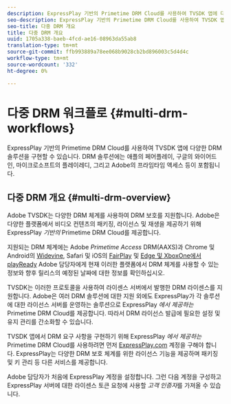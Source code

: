 ```yaml
---
description: ExpressPlay 기반의 Primetime DRM Cloud를 사용하여 TVSDK 앱에 다양한 DRM 솔루션을 구현할 수 있습니다. DRM 솔루션에는 애플의 페어플레이, 구글의 와이어드인, 마이크로소프트의 플레이레디, 그리고 Adobe의 프라임타임 액세스 등이 포함됩니다.
seo-description: ExpressPlay 기반의 Primetime DRM Cloud를 사용하여 TVSDK 앱에 다양한 DRM 솔루션을 구현할 수 있습니다. DRM 솔루션에는 애플의 페어플레이, 구글의 와이어드인, 마이크로소프트의 플레이레디, 그리고 Adobe의 프라임타임 액세스 등이 포함됩니다.
seo-title: 다중 DRM 개요
title: 다중 DRM 개요
uuid: 1705a338-baeb-4fcd-ae16-08963da55ab8
translation-type: tm+mt
source-git-commit: ffb993889a78ee068b9028cb2bd896003c5d4d4c
workflow-type: tm+mt
source-wordcount: '332'
ht-degree: 0%

---
```



# 다중 DRM 워크플로 {#multi-drm-workflows}

ExpressPlay 기반의 Primetime DRM Cloud를 사용하여 TVSDK 앱에 다양한 DRM 솔루션을 구현할 수 있습니다. DRM 솔루션에는 애플의 페어플레이, 구글의 와이어드인, 마이크로소프트의 플레이레디, 그리고 Adobe의 프라임타임 액세스 등이 포함됩니다.

## 다중 DRM 개요 {#multi-drm-overview}

Adobe TVSDK는 다양한 DRM 체계를 사용하여 DRM 보호를 지원합니다. Adobe은 다양한 플랫폼에서 비디오 컨텐츠의 패키징, 라이선스 및 재생을 제공하기 위해 ExpressPlay *기반의* Primetime DRM Cloud를 제공합니다.

지원되는 DRM 체계에는 Adobe *Primetime Access* DRM(AAXS)과 Chrome 및 Android의 [Widevine](https://www.widevine.com), Safari 및 iOS의 [FairPlay](https://developer.apple.com/streaming/fps/) 및 [Edge 및 XboxOne에서 playReady](https://www.microsoft.com/playready/) Adobe 담당자에게 현재 이러한 플랫폼에서 DRM 체계를 사용할 수 있는 정보와 향후 릴리스의 예정된 날짜에 대한 정보를 확인하십시오.

TVSDK는 이러한 프로토콜을 사용하여 라이센스 서버에서 발행한 DRM 라이센스를 지원합니다. Adobe은 여러 DRM 솔루션에 대한 지원 외에도 ExpressPlay가 각 솔루션에 대한 라이선스 서버를 운영하는 솔루션으로 ExpressPlay *에서 제공하는* Primetime DRM Cloud를 제공합니다. 따라서 DRM 라이선스 발급에 필요한 설정 및 유지 관리를 간소화할 수 있습니다.

TVSDK 앱에서 DRM 요구 사항을 구현하기 위해 ExpressPlay *에서 제공하는* Primetime DRM Cloud를 사용하려면 먼저 [ExpressPlay.com](https://www.expressplay.com) 계정을 구해야 합니다. ExpressPlay는 다양한 DRM 보호 체계를 위한 라이선스 기능을 제공하며 패키징 및 키 관리 등 다른 서비스를 제공합니다.

Adobe 담당자가 처음에 ExpressPlay 계정을 설정합니다. 그런 다음 계정을 구성하고 ExpressPlay 서버에 대한 라이센스 토큰 요청에 사용할 *고객 인증자*&#x200B;를 가져올 수 있습니다.
